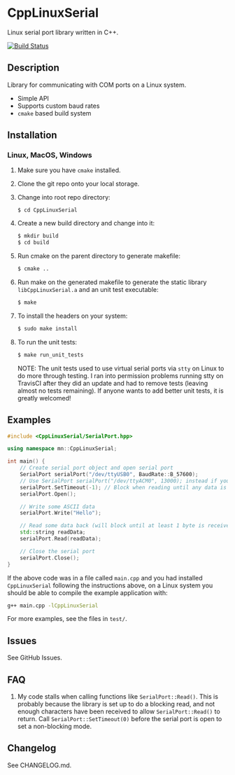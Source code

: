 # CppLinuxSerial

Linux serial port library written in C++.

[![Build Status](https://travis-ci.org/gbmhunter/CppLinuxSerial.svg?branch=master)](https://travis-ci.org/gbmhunter/CppLinuxSerial)

## Description

Library for communicating with COM ports on a Linux system.

* Simple API
* Supports custom baud rates
* `cmake` based build system

## Installation

### Linux, MacOS, Windows

1. Make sure you have `cmake` installed.

1. Clone the git repo onto your local storage.

1. Change into root repo directory:

	```
	$ cd CppLinuxSerial
	```

1. Create a new build directory and change into it:

	```bash
	$ mkdir build
	$ cd build
	```

1. Run cmake on the parent directory to generate makefile:

	```bash
	$ cmake ..
	```

1. Run make on the generated makefile to generate the static library `libCppLinuxSerial.a` and an unit test executable:

	```bash
	$ make
	```

1. To install the headers on your system:

	```bash
	$ sudo make install
	```

1. To run the unit tests:

	```bash
	$ make run_unit_tests
	```

	NOTE: The unit tests used to use virtual serial ports via `stty` on Linux to do more through testing. I ran into permission problems running stty on TravisCI after they did an update and had to remove tests (leaving almost no tests remaining). If anyone wants to add better unit tests, it is greatly welcomed! 

## Examples

```c++
#include <CppLinuxSerial/SerialPort.hpp>

using namespace mn::CppLinuxSerial;

int main() {
	// Create serial port object and open serial port
	SerialPort serialPort("/dev/ttyUSB0", BaudRate::B_57600);
	// Use SerialPort serialPort("/dev/ttyACM0", 13000); instead if you want to provide a custom baud rate
	serialPort.SetTimeout(-1); // Block when reading until any data is received
	serialPort.Open();

	// Write some ASCII data
	serialPort.Write("Hello");

	// Read some data back (will block until at least 1 byte is received due to the SetTimeout(-1) call above)
	std::string readData;
	serialPort.Read(readData);

	// Close the serial port
	serialPort.Close();
}
```

If the above code was in a file called `main.cpp` and you had installed `CppLinuxSerial` following the instructions above, on a Linux system you should be able to compile the example application with:

```bash
g++ main.cpp -lCppLinuxSerial
```

For more examples, see the files in `test/`.

## Issues

See GitHub Issues.
	
## FAQ

1. My code stalls when calling functions like `SerialPort::Read()`. This is probably because the library is set up to do a blocking read, and not enough characters have been received to allow `SerialPort::Read()` to return. Call `SerialPort::SetTimeout(0)` before the serial port is open to set a non-blocking mode.

## Changelog

See CHANGELOG.md.
